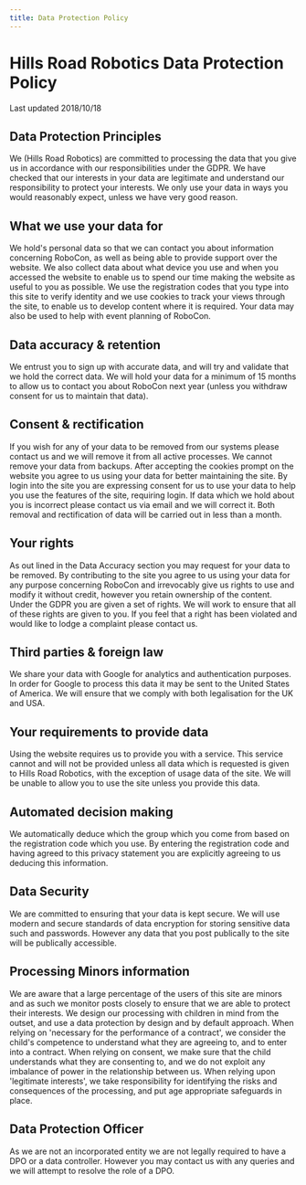 ```yaml
---
title: Data Protection Policy
---
```

# Hills Road Robotics Data Protection Policy
Last updated 2018/10/18
## Data Protection Principles
We (Hills Road Robotics) are committed to processing the data that you give us in accordance with our responsibilities under the GDPR. We have checked that our interests in your data are legitimate and understand our responsibility to protect your interests. We only use your data in ways you would reasonably expect, unless we have very good reason. 
## What we use your data for
We hold's personal data so that we can contact you about information concerning RoboCon, as well as being able to provide support over the website. We also collect data about what device you use and when you accessed the website to enable us to spend our time making the website as useful to you as possible. We use the registration codes that you type into this site to verify identity and we use cookies to track your views through the site, to enable us to develop content where it is required. Your data may also be used to help with event planning of RoboCon.
## Data accuracy & retention
We entrust you to sign up with accurate data, and will try and validate that we hold the correct data. We will hold your data for a minimum of 15 months to allow us to contact you about RoboCon next year (unless you withdraw consent for us to maintain that data). 
## Consent & rectification
If you wish for any of your data to be removed from our systems please contact us and we will remove it from all active processes. We cannot remove your data from backups. After accepting the cookies prompt on the website you agree to us using your data for better maintaining the site. 
By login into the site you are expressing consent for us to use your data to help you use the features of the site, requiring login.
If data which we hold about you is incorrect please contact us via email and we will correct it.
Both removal and rectification of data will be carried out in less than a month. 
## Your rights
As out lined in the Data Accuracy section you may request for your data to be removed. 
By contributing to the site you agree to us using your data for any purpose concerning RoboCon and irrevocably give us rights to use and modify it without credit, however you retain ownership of the content.
Under the GDPR you are given a set of rights. We will work to ensure that all of these rights are given to you. If you feel that a right has been violated and would like to lodge a complaint please contact us.
## Third parties & foreign law
We share your data with Google for analytics and authentication purposes. In order for Google to process this data it may be sent to the United States of America. We will ensure that we comply with both legalisation for the UK and USA.
## Your requirements to provide data
Using the website requires us to provide you with a service. This service cannot and will not be provided unless all data which is requested is given to Hills Road Robotics, with the exception of usage data of the site. We will be unable to allow you to use the site unless you provide this data.
## Automated decision making
We automatically deduce which the group which you come from based on the registration code which you use. By entering the registration code and having agreed to this privacy statement you are explicitly agreeing to us deducing this information. 
## Data Security
We are committed to ensuring that your data is kept secure. We will use modern and secure standards of data encryption for storing sensitive data such and passwords. However any data that you post publically to the site will be publically accessible.
## Processing Minors information
We are aware that a large percentage of the users of this site are minors and as such we monitor posts closely to ensure that we are able to protect their interests. We design our processing with children in mind from the outset, and use a data protection by design and by default approach. When relying on 'necessary for the performance of a contract', we consider the child's competence to understand what they are agreeing to, and to enter into a contract. When relying on consent, we make sure that the child understands what they are consenting to, and we do not exploit any imbalance of power in the relationship between us. When relying upon 'legitimate interests', we take responsibility for identifying the risks and consequences of the processing, and put age appropriate safeguards in place.
## Data Protection Officer
As we are not an incorporated entity we are not legally required to have a DPO or a data controller. However you may contact us with any queries and we will attempt to resolve the role of a DPO.
